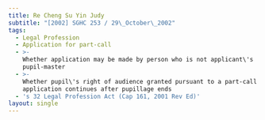 ```yaml
---
title: Re Cheng Su Yin Judy
subtitle: "[2002] SGHC 253 / 29\_October\_2002"
tags:
  - Legal Profession
  - Application for part-call
  - >-
    Whether application may be made by person who is not applicant\'s
    pupil-master
  - >-
    Whether pupil\'s right of audience granted pursuant to a part-call
    application continues after pupillage ends
  - 's 32 Legal Profession Act (Cap 161, 2001 Rev Ed)'
layout: single
---
```


